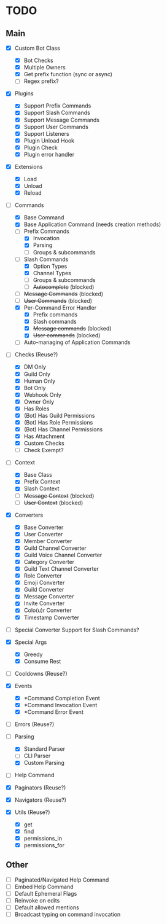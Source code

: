 # TODO

## Main

- [x] Custom Bot Class
  - [x] Bot Checks
  - [x] Multiple Owners
  - [x] Get prefix function (sync or async)
  - [ ] Regex prefix?

- [x] Plugins
  - [x] Support Prefix Commands
  - [x] Support Slash Commands
  - [x] Support Message Commands
  - [x] Support User Commands
  - [x] Support Listeners
  - [x] Plugin Unload Hook
  - [x] Plugin Check
  - [x] Plugin error handler

- [x] Extensions
  - [x] Load
  - [x] Unload
  - [x] Reload

- [ ] Commands
  - [x] Base Command
  - [x] Base Application Command (needs creation methods)
  - [ ] Prefix Commands
    - [x] Invocation
    - [x] Parsing
    - [ ] Groups & subcommands
  - [ ] Slash Commands
    - [x] Option Types
    - [x] Channel Types
    - [ ] Groups & subcommands
    - [ ] ~~Autocomplete~~ (blocked)
  - [ ] ~~Message Commands~~ (blocked)
  - [ ] ~~User Commands~~ (blocked)
  - [x] Per-Command Error Handler
    - [x] Prefix commands
    - [x] Slash commands
    - [x] ~~Message commands~~ (blocked)
    - [x] ~~User commands~~ (blocked)
  - [ ] Auto-managing of Application Commands
  
- [ ] Checks (Reuse?)
  - [x] DM Only
  - [x] Guild Only
  - [x] Human Only
  - [x] Bot Only
  - [x] Webhook Only
  - [x] Owner Only
  - [x] Has Roles
  - [x] (Bot) Has Guild Permissions
  - [x] (Bot) Has Role Permissions
  - [x] (Bot) Has Channel Permissions
  - [x] Has Attachment
  - [x] Custom Checks
  - [ ] Check Exempt?

- [ ] Context
  - [x] Base Class
  - [x] Prefix Context
  - [x] Slash Context
  - [ ] ~~Message Context~~ (blocked)
  - [ ] ~~User Context~~ (blocked)

- [x] Converters
  - [x] Base Converter
  - [x] User Converter
  - [x] Member Converter
  - [x] Guild Channel Converter
  - [x] Guild Voice Channel Converter
  - [x] Category Converter
  - [x] Guild Text Channel Converter
  - [x] Role Converter
  - [x] Emoji Converter
  - [x] Guild Converter
  - [x] Message Converter
  - [x] Invite Converter
  - [x] Colo(u)r Converter
  - [x] Timestamp Converter

- [ ] Special Converter Support for Slash Commands?

- [x] Special Args
  - [x] Greedy
  - [x] Consume Rest

- [ ] Cooldowns (Reuse?)

- [x] Events
  - [x] *Command Completion Event
  - [x] *Command Invocation Event
  - [x] *Command Error Event

- [ ] Errors (Reuse?)

- [ ] Parsing
  - [x] Standard Parser
  - [ ] CLI Parser
  - [x] Custom Parsing

- [ ] Help Command

- [x] Paginators (Reuse?)

- [x] Navigators (Reuse?)

- [x] Utils (Reuse?)
  - [x] get
  - [x] find
  - [x] permissions_in
  - [x] permissions_for

## Other

- [ ] Paginated/Navigated Help Command
- [ ] Embed Help Command
- [ ] Default Ephemeral Flags
- [ ] Reinvoke on edits
- [ ] Default allowed mentions
- [ ] Broadcast typing on command invocation

